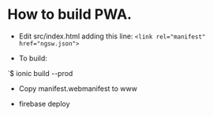 # How to build PWA.

- Edit src/index.html adding this line:
  `<link rel="manifest" href="ngsw.json">`

- To build:

`$ ionic build --prod

- Copy manifest.webmanifest to www

- firebase deploy
